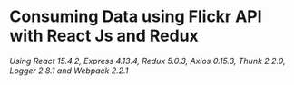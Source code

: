 # Consuming Data using Flickr API with React Js and Redux

*Using React 15.4.2, Express 4.13.4, Redux 5.0.3, Axios 0.15.3, Thunk 2.2.0, Logger 2.8.1 and Webpack 2.2.1*